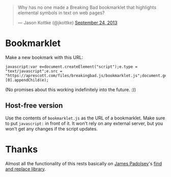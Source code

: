 <blockquote class="twitter-tweet"><p>Why has no one made a Breaking Bad bookmarklet that highlights elemental symbols in text on web pages?</p>&mdash; Jason Kottke (@jkottke) <a href="https://twitter.com/jkottke/statuses/382547007417499649">September 24, 2013</a></blockquote>

# Bookmarklet

Make a new bookmark with this URL:

```
javascript:var e=document.createElement("script");e.type = "text/javascript";e.src = "https://aprescott.com/files/breakingbad.js/bookmarklet.js";document.getElementsByTagName('head')[0].appendChild(e);
```

(No promises about this working indefinitely into the future. :))

## Host-free version

Use the contents of `bookmarklet.js` as the URL of a bookmarklet. Make sure to put `javascript:` in front of it. It won't rely on any external server, but you won't get any changes if the script updates.

# Thanks

Almost all the functionality of this rests basically on [James Padolsey](http://james.padolsey.com)'s [find and replace library](https://github.com/padolsey/findAndReplaceDOMText).